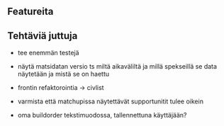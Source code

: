 ## Featureita

## Tehtäviä juttuja

- tee enemmän testejä

- näytä matsidatan versio ts miltä aikaväliltä ja millä spekseillä se data näytetään ja mistä se on haettu

- frontin refaktorointia -> civlist

- varmista että matchupissa näytettävät supportunitit tulee oikein

- oma buildorder tekstimuodossa, tallennettuna käyttäjään?
